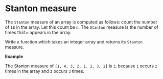 # Stanton measure

The `Stanton` measure of an array is computed as follows: count the number of `1`s in the array. Let this count be `n`.
The `Stanton` measure is the number of times that `n` appears in the array.

Write a function which takes an integer array and returns its `Stanton` measure.

**Example**

The Stanton measure of `[1, 4, 3, 2, 1, 2, 3, 2]` is `3`, because `1` occurs `2` times in the array and `2` occurs `3`
times.
